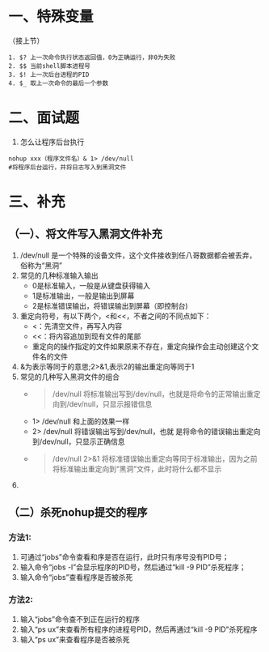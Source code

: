 # 一、特殊变量
（接上节）
```
1. $? 上一次命令执行状态返回值，0为正确运行，非0为失败
2. $$ 当前shell脚本进程号
3. $! 上一次后台进程的PID
4. $_ 取上一次命令的最后一个参数

```

# 二、面试题
1. 怎么让程序后台执行
```
nohup xxx（程序文件名）& 1> /dev/null
#将程序后台运行，并将日志写入到黑洞文件
```

# 三、补充
## （一）、将文件写入黑洞文件补充
1. /dev/null 是一个特殊的设备文件，这个文件接收到任八哥数据都会被丢弃，俗称为“黑洞”
2. 常见的几种标准输入输出
	- 0是标准输入，一般是从键盘获得输入
	- 1是标准输出，一般是输出到屏幕
	- 2是标准错误输出，将错误输出到屏幕（即控制台)
3. 重定向符号，有以下两个，<和<<，不者之间的不同点如下：
	- <：先清空文件，再写入内容
	- <<：将内容追加到现有文件的尾部
	- 重定向的操作指定的文件如果原来不存在，重定向操作会主动创建这个文件名的文件
4. &为表示等同于的意思;2>&1,表示2的输出重定向等同于1
5. 常见的几种写入黑洞文件的组合
	- > /dev/null 将标准输出写到/dev/null，也就是将命令的正常输出重定向到/dev/null，只显示报错信息
	- 1> /dev/null 和上面的效果一样
	- 2> /dev/null  将错误输出写到/dev/null，也就 是将命令的错误输出重定向到/dev/null，只显示正确信息
	- > /dev/null 2>&1 将标准错误输出重定向等同于标准输出，因为之前将标准输出重定向到“黑洞”文件，此时将什么都不显示
5. 


## （二）杀死nohup提交的程序
### 方法1:
1. 可通过“jobs”命令查看和序是否在运行，此时只有序号没有PID号；
2. 输入命令“jobs -l”会显示程序的PID号，然后通过“kill -9 PID”杀死程序；
3. 输入命令“jobs”查看程序是否被杀死


### 方法2:
1. 输入“jobs”命令查不到正在运行的程序
2. 输入“ps ux”来查看所有程序的进程号PID，然后再通过“kill -9 PID”杀死程序
3. 输入“ps ux”来查看程序是否被杀死
